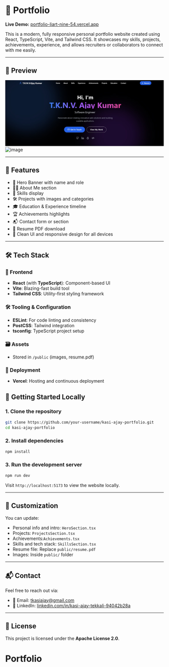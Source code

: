 
# 💼 Portfolio

**Live Demo:** [portfolio-liart-nine-54.vercel.app](https://portfolio-liart-nine-54.vercel.app)

This is a modern, fully responsive personal portfolio website created using React, TypeScript, Vite, and Tailwind CSS. It showcases my skills, projects, achievements, experience, and allows recruiters or collaborators to connect with me easily.

---

## 📸 Preview

![Portfolio Screenshot](public/portfolio.jpeg)
![image](https://github.com/user-attachments/assets/7248d2d2-f8e5-4a91-9724-efcf750bec45)

---

## 📌 Features

- 🔹 Hero Banner with name and role
- 🧑‍💼 About Me section
- 🧠 Skills display
- 🛠️ Projects with images and categories
- 🎓 Education & Experience timeline
- 🏆 Achievements highlights
- 📬 Contact form or section
- 📄 Resume PDF download
- 🌙 Clean UI and responsive design for all devices

---

## 🛠️ Tech Stack

### 🧩 Frontend
- **React** (with **TypeScript**): Component-based UI
- **Vite**: Blazing-fast build tool
- **Tailwind CSS**: Utility-first styling framework

### 🛠 Tooling & Configuration
- **ESLint**: For code linting and consistency
- **PostCSS**: Tailwind integration
- **tsconfig**: TypeScript project setup

### 🗃 Assets
- Stored in `/public` (images, resume.pdf)

### 🚀 Deployment
- **Vercel**: Hosting and continuous deployment


## 🚀 Getting Started Locally

### 1. Clone the repository

```bash
git clone https://github.com/your-username/kasi-ajay-portfolio.git
cd kasi-ajay-portfolio
````

### 2. Install dependencies

```bash
npm install
```

### 3. Run the development server

```bash
npm run dev
```

Visit `http://localhost:5173` to view the website locally.

---

## 📝 Customization

You can update:

* Personal info and intro: `HeroSection.tsx`
* Projects: `ProjectsSection.tsx`
* Achievements:`Achievements.tsx`
* Skills and tech stack: `SkillsSection.tsx`
* Resume file: Replace `public/resume.pdf`
* Images: Inside `public/` folder

---

## 📬 Contact

Feel free to reach out via:

- 📧 Email: [tkasiajay@gmail.com](mailto:tkasiajay@gmail.com)
- 🔗 LinkedIn: [linkedin.com/in/kasi-ajay-tekkali-94042b28a](https://www.linkedin.com/in/kasi-ajay-tekkali-94042b28a/)

---
## 📝 License

This project is licensed under the **Apache License 2.0**.

# Portfolio
